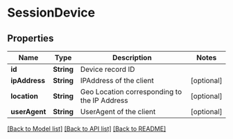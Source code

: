 # SessionDevice

## Properties
Name | Type | Description | Notes
------------ | ------------- | ------------- | -------------
**id** | **String** | Device record ID | 
**ipAddress** | **String** | IPAddress of the client | [optional] 
**location** | **String** | Geo Location corresponding to the IP Address | [optional] 
**userAgent** | **String** | UserAgent of the client | [optional] 

[[Back to Model list]](../README.md#documentation-for-models) [[Back to API list]](../README.md#documentation-for-api-endpoints) [[Back to README]](../README.md)



